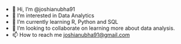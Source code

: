 - 👋 Hi, I’m @joshianubha91
- 👀 I’m interested in Data Analytics
- 🌱 I’m currently learning R, Python and SQL
- 💞️ I’m looking to collaborate on learning more about data analysis.
- 📫 How to reach me joshianubha91@gmail.com

<!---
joshianubha91/joshianubha91 is a ✨ special ✨ repository because its `README.md` (this file) appears on your GitHub profile.
You can click the Preview link to take a look at your changes.
--->
